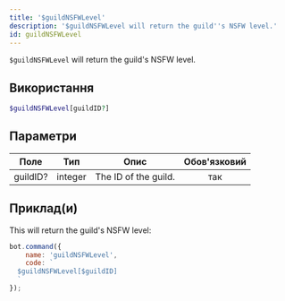 ```yaml
---
title: '$guildNSFWLevel'
description: '$guildNSFWLevel will return the guild''s NSFW level.'
id: guildNSFWLevel
---
```


`$guildNSFWLevel` will return the guild's NSFW level.

## Використання

```php
$guildNSFWLevel[guildID?]
```

## Параметри

| Поле     | Тип     | Опис                 | Обов'язковий |
| -------- | ------- | -------------------- |:------------:|
| guildID? | integer | The ID of the guild. |     так      |

## Приклад(и)

This will return the guild's NSFW level:

```javascript
bot.command({
    name: 'guildNSFWLevel',
    code: `
  $guildNSFWLevel[$guildID]
  `
});
```

